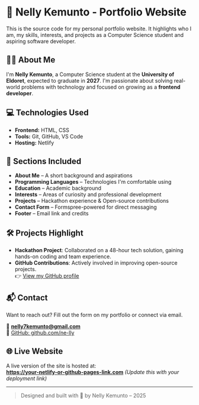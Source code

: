 # 💼 Nelly Kemunto - Portfolio Website

This is the source code for my personal portfolio website. It highlights who I am, my skills, interests, and projects as a Computer Science student and aspiring software developer.

## 🧑‍💻 About Me

I'm **Nelly Kemunto**, a Computer Science student at the **University of Eldoret**, expected to graduate in **2027**. I'm passionate about solving real-world problems with technology and focused on growing as a **frontend developer**.

## 💻 Technologies Used

- **Frontend:** HTML, CSS  
- **Tools:** Git, GitHub, VS Code
- **Hosting:** Netlify


## 📌 Sections Included

- **About Me** – A short background and aspirations  
- **Programming Languages** – Technologies I'm comfortable using  
- **Education** – Academic background  
- **Interests** – Areas of curiosity and professional development  
- **Projects** – Hackathon experience & Open-source contributions  
- **Contact Form** – Formspree-powered for direct messaging  
- **Footer** – Email link and credits  

## 🛠 Projects Highlight

- **Hackathon Project**: Collaborated on a 48-hour tech solution, gaining hands-on coding and team experience.
- **GitHub Contributions**: Actively involved in improving open-source projects.  
  👉 [View my GitHub profile](https://github.com/ne-lly)

## 📬 Contact

Want to reach out? Fill out the form on my portfolio or connect via email.

📧 **nelly7kemunto@gmail.com**  
🔗 [GitHub: github.com/ne-lly](https://github.com/ne-lly)

## 🌐 Live Website

A live version of the site is hosted at:  
**https://your-netlify-or-github-pages-link.com** *(Update this with your deployment link)*

---

> Designed and built with 🩵 by Nelly Kemunto – 2025
